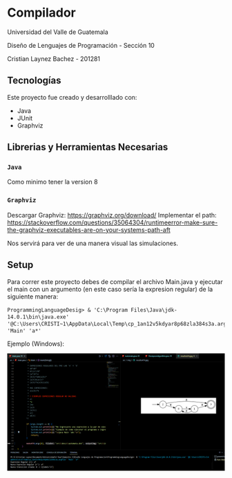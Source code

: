 # Compilador

Universidad del Valle de Guatemala

Diseño de Lenguajes de Programación - Sección 10

Cristian Laynez Bachez - 201281

## Tecnologías

Este proyecto fue creado y desarrolllado con:

- Java
- JUnit
- Graphviz

## Librerias y Herramientas Necesarias

### `Java`

Como minimo tener la version 8

### `Graphviz`

Descargar Graphviz: https://graphviz.org/download/
Implementar el path: https://stackoverflow.com/questions/35064304/runtimeerror-make-sure-the-graphviz-executables-are-on-your-systems-path-aft

Nos servirá para ver de una manera visual las simulaciones.

## Setup

Para correr este proyecto debes de compilar el archivo Main.java y ejecutar el main con un argumento (en este caso sería la expresion regular) de la siguiente manera:

```
ProgrammingLanguageDesig> & 'C:\Program Files\Java\jdk-14.0.1\bin\java.exe' '@C:\Users\CRISTI~1\AppData\Local\Temp\cp_1an12v5kdyar8p68zla384s3a.argfile' 'Main' 'a*'
```

Ejemplo (Windows):

![Alt text](/img/img.png 'Corriendo Programa..')
